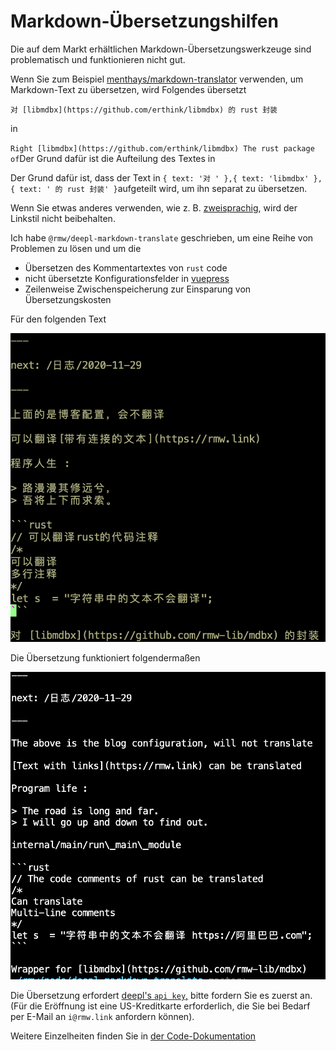 # Markdown-Übersetzungshilfen

Die auf dem Markt erhältlichen Markdown-Übersetzungswerkzeuge sind problematisch und funktionieren nicht gut.

Wenn Sie zum Beispiel [menthays/markdown-translator](https://github.com/menthays/markdown-translator) verwenden, um Markdown-Text zu übersetzen, wird Folgendes übersetzt

`对 [libmdbx](https://github.com/erthink/libmdbx) 的 rust 封装`

in

`Right [libmdbx](https://github.com/erthink/libmdbx) The rust package of`Der Grund dafür ist die Aufteilung des Textes in

Der Grund dafür ist, dass der Text in `{ text: '对 ' },{ text: 'libmdbx' },{ text: ' 的 rust 封装' }`aufgeteilt wird, um ihn separat zu übersetzen.

Wenn Sie etwas anderes verwenden, wie z. B. [zweisprachig](https://github.com/zjp-CN/bilingual/issues/22), wird der Linkstil nicht beibehalten.

Ich habe `@rmw/deepl-markdown-translate` geschrieben, um eine Reihe von Problemen zu lösen und um die

* Übersetzen des Kommentartextes von `rust` code
* nicht übersetzte Konfigurationsfelder in [vuepress](https://v2.vuepress.vuejs.org/zh/reference/default-theme/frontmatter.html#prev)
* Zeilenweise Zwischenspeicherung zur Einsparung von Übersetzungskosten

Für den folgenden Text

![](https://raw.githubusercontent.com/gcxfd/img/gh-pages/nc10t5.png)

Die Übersetzung funktioniert folgendermaßen

![](https://raw.githubusercontent.com/gcxfd/img/gh-pages/CytFEw.png)

Die Übersetzung erfordert [deepl's `api key`,](https://www.deepl.com/pro-api) bitte fordern Sie es zuerst an. (Für die Eröffnung ist eine US-Kreditkarte erforderlich, die Sie bei Bedarf per E-Mail an `i@rmw.link` anfordern können).

Weitere Einzelheiten finden Sie in [der Code-Dokumentation](https://www.npmjs.com/package/@rmw/deepl-markdown-translate)
